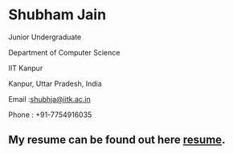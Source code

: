 Shubham Jain 
======
Junior Undergraduate

Department of Computer Science

IIT Kanpur

Kanpur, Uttar Pradesh, India

Email :shubhja@iitk.ac.in 

Phone : +91-7754916035

My resume can be found out here [resume](resume.pdf).
---------